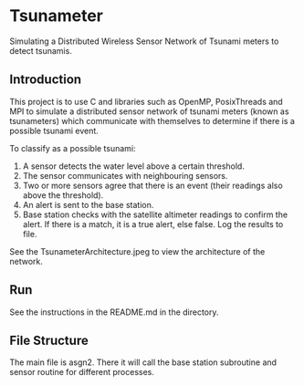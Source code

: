 # Tsunameter
Simulating a Distributed Wireless Sensor Network of Tsunami meters to detect tsunamis. 

## Introduction
This project is to use C and libraries such as OpenMP, PosixThreads and MPI to simulate 
a distributed sensor network of tsunami meters (known as tsunameters) which communicate
with themselves to determine if there is a possible tsunami event. 

To classify as a possible tsunami:
1) A sensor detects the water level above a certain threshold.
2) The sensor communicates with neighbouring sensors.
3) Two or more sensors agree that there is an event (their readings also above the threshold).
4) An alert is sent to the base station. 
5) Base station checks with the satellite altimeter readings to confirm the alert. If there is 
   a match, it is a true alert, else false. Log the results to file.
   
See the TsunameterArchitecture.jpeg to view the architecture of the network. 


## Run
See the instructions in the README.md in the directory. 

## File Structure
The main file is asgn2. There it will call the base station subroutine and sensor routine for
different processes. 


